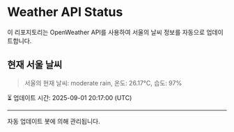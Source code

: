 
# Weather API Status

이 리포지토리는 OpenWeather API를 사용하여 서울의 날씨 정보를 자동으로 업데이트합니다.

## 현재 서울 날씨
> 서울의 현재 날씨: moderate rain, 온도: 26.17°C, 습도: 97%

⏳ 업데이트 시간: 2025-09-01 20:17:00 (UTC)

---
자동 업데이트 봇에 의해 관리됩니다.
